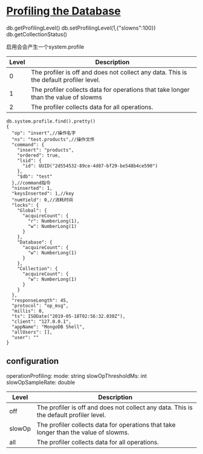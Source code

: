 # [Profiling the Database](https://docs.mongodb.com/manual/tutorial/manage-the-database-profiler/)

db.getProfilingLevel()
db.setProfilingLevel(1,{"slowns":100})
db.getCollectionStatus()

启用会会产生一个system.profile

Level|Description
|----|-----------|
0|	The profiler is off and does not collect any data. This is the default profiler level.
1|The profiler collects data for operations that take longer than the value of slowms
2|The profiler collects data for all operations.


```
db.system.profile.find().pretty()
{
  "op": "insert",//操作名字
  "ns": "test.products",//操作文件
  "command": {
    "insert": "products",
    "ordered": true,
    "lsid": {
      "id": UUID("2d554532-89ce-4d87-bf29-be548b4ce590")
    },
    "$db": "test"
  },//command指令
  "ninserted": 1,
  "keysInserted": 1,//key
  "numYield": 0,//消耗时间
  "locks": {
    "Global": {
      "acquireCount": {
        "r": NumberLong(1),
        "w": NumberLong(1)
      }
    },
    "Database": {
      "acquireCount": {
        "w": NumberLong(1)
      }
    },
    "Collection": {
      "acquireCount": {
        "w": NumberLong(1)
      }
    }
  },
  "responseLength": 45,
  "protocol": "op_msg",
  "millis": 0,
  "ts": ISODate("2019-05-18T02:56:32.030Z"),
  "client": "127.0.0.1",
  "appName": "MongoDB Shell",
  "allUsers": [],
  "user": ""
}
```

## configuration
operationProfiling:
  mode: string
  slowOpThresholdMs: int
  slowOpSampleRate: double
  
|Level	|Description|
|-------|-----------|
off|The profiler is off and does not collect any data. This is the default profiler level.
slowOp|The profiler collects data for operations that take longer than the value of slowms.
all|The profiler collects data for all operations.